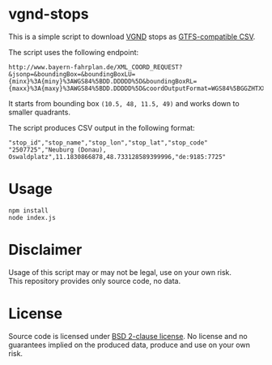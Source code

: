 # vgnd-stops

This is a simple script to download [VGND](http://www.neuburg-schrobenhausen.de/index.php?id=795,49) stops as [GTFS-compatible CSV](https://developers.google.com/transit/gtfs/reference/stops-file).

The script uses the following endpoint:

```
http://www.bayern-fahrplan.de/XML_COORD_REQUEST?&jsonp=&boundingBox=&boundingBoxLU={minx}%3A{miny}%3AWGS84%5BDD.DDDDD%5D&boundingBoxRL={maxx}%3A{maxy}%3AWGS84%5BDD.DDDDD%5D&coordOutputFormat=WGS84%5BGGZHTXX%5D&type_1=STOP&outputFormat=json&inclFilter=1
```

It starts from bounding box `(10.5, 48, 11.5, 49)` and works down to smaller quadrants.

The script produces CSV output in the following format:

```
"stop_id","stop_name","stop_lon","stop_lat","stop_code"
"2507725","Neuburg (Donau), Oswaldplatz",11.1830866878,48.733128589399996,"de:9185:7725"
```

# Usage

```
npm install
node index.js
```

# Disclaimer

Usage of this script may or may not be legal, use on your own risk.  
This repository provides only source code, no data.

# License

Source code is licensed under [BSD 2-clause license](LICENSE). No license and no guarantees implied on the produced data, produce and use on your own risk.